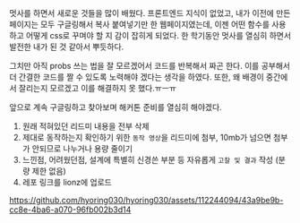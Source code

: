 멋사를 하면서 새로운 것들을 많이 배웠다. 프론트엔드 지식이 없었고, 내가 이전에 만든 페이지는 모두 구글링해서 복사 붙여넣기만 한 웹페이지였는데, 이젠 어떤 함수를 사용하고 어떻게 css로 꾸며야 할 지 감이 잡히게 되었다. 한 학기동안 멋사를 열심히 하면서 발전한 내가 된 것 같아서 뿌듯하다.

그치만 아직 probs 쓰는 법을 잘 모르겠어서 코드를 반복해서 짜곤 한다. 이를 공부해서 더 간결한 코드를 짤 수 있도록 노력해야 겠다는 생각을 하였다.
또한, 왜 배경이 중간에서 잘리는지 모르겠고 이를 해결하지 못 했다.ㅠㅡㅠ 

앞으로 계속 구글링하고 찾아보며 해커톤 준비를 열심히 해야겠다.

1. 원래 적혀있던 리드미 내용을 전부 삭제
2. 제대로 동작하는지 확인하기 위한 `동작 영상`을 리드미에 첨부, 10mb가 넘으면 첨부가 안되므로 나누거나 용량 줄이기
3. 느낀점, 어려웠던점, 설계에 특별히 신경쓴 부분 등 자유롭게 `고찰 및 결과` 작성 (분량 제한 없음)
4. 레포 링크를 lionz에 업로드

https://github.com/hyoring030/hyoring030/assets/112244094/43a9be9b-cc8e-4ba6-a070-96fb002b3d14
